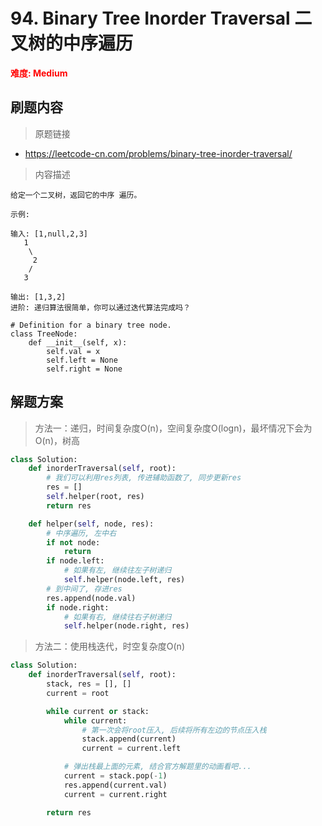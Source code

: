# 94. Binary Tree Inorder Traversal 二叉树的中序遍历

**<font color=red>难度: Medium</font>**

## 刷题内容

> 原题链接

* https://leetcode-cn.com/problems/binary-tree-inorder-traversal/

> 内容描述

```
给定一个二叉树，返回它的中序 遍历。

示例:

输入: [1,null,2,3]
   1
    \
     2
    /
   3

输出: [1,3,2]
进阶: 递归算法很简单，你可以通过迭代算法完成吗？

# Definition for a binary tree node.
class TreeNode:
    def __init__(self, x):
        self.val = x
        self.left = None
        self.right = None
```

## 解题方案

> 方法一：递归，时间复杂度O(n)，空间复杂度O(logn)，最坏情况下会为O(n)，树高
>

```python
class Solution:
    def inorderTraversal(self, root):
        # 我们可以利用res列表, 传进辅助函数了, 同步更新res
        res = []
        self.helper(root, res)
        return res

    def helper(self, node, res):
        # 中序遍历, 左中右
        if not node:
            return
        if node.left:
            # 如果有左, 继续往左子树递归
            self.helper(node.left, res)
        # 到中间了, 存进res
        res.append(node.val)
        if node.right:
            # 如果有右, 继续往右子树递归
            self.helper(node.right, res)
```



> 方法二：使用栈迭代，时空复杂度O(n)

```python
class Solution:
    def inorderTraversal(self, root):
        stack, res = [], []
        current = root

        while current or stack:
            while current:
                # 第一次会将root压入, 后续将所有左边的节点压入栈
                stack.append(current)
                current = current.left

            # 弹出栈最上面的元素, 结合官方解题里的动画看吧...
            current = stack.pop(-1)
            res.append(current.val)
            current = current.right

        return res
```

